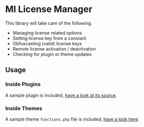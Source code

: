 MI License Manager
=====================

This library will take care of the following.

- Managing license related options
- Setting license key from a constant
- Obfuscasting (valid) license keys
- Remote license activation / deactivation
- Checking for plugin or theme updates

## Usage

### Inside Plugins

A sample plugin is included, [have a look at its source](https://github.com/MI/License-Manager/blob/master/samples/sample-plugin.php).

### Inside Themes

A sample theme `functions.php` file is included, [have a look here](https://github.com/MI/License-Manager/blob/master/samples/sample-theme-functions.php).

